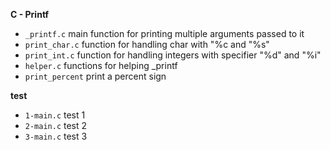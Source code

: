**C - Printf**

- `_printf.c` main function for printing multiple arguments passed to it
- `print_char.c` function for handling char with "%c and "%s"
- `print_int.c` function for handling integers with specifier "%d" and "%i"
- `helper.c` functions for helping _printf
- `print_percent` print a percent sign

**test**
- `1-main.c` test 1
- `2-main.c` test 2
- `3-main.c` test 3

